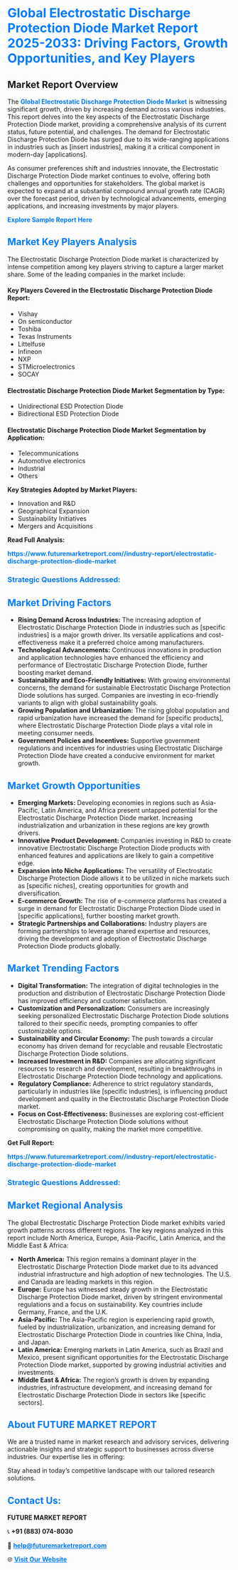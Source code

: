 <h1 style="color: #007BFF;">Global Electrostatic Discharge Protection Diode Market Report 2025-2033: Driving Factors, Growth Opportunities, and Key Players</h1>

<section id="overview">
<h2>Market Report Overview</h2>
<p>The <a href="https://www.futuremarketreport.com//industry-report/electrostatic-discharge-protection-diode-market" style="color: #007BFF; text-decoration: none;"><strong>Global Electrostatic Discharge Protection Diode Market</strong></a> is witnessing significant growth, driven by increasing demand across various industries. This report delves into the key aspects of the Electrostatic Discharge Protection Diode market, providing a comprehensive analysis of its current status, future potential, and challenges. The demand for Electrostatic Discharge Protection Diode has surged due to its wide-ranging applications in industries such as [insert industries], making it a critical component in modern-day [applications].</p>
<p>As consumer preferences shift and industries innovate, the Electrostatic Discharge Protection Diode market continues to evolve, offering both challenges and opportunities for stakeholders. The global market is expected to expand at a substantial compound annual growth rate (CAGR) over the forecast period, driven by technological advancements, emerging applications, and increasing investments by major players.</p>
</section>

<section id="overview">
<p><a href="https://www.futuremarketreport.com//request-sample/reportId=53047" style="color: #007BFF; text-decoration: none;"><strong>Explore Sample Report Here</strong></a></p>
</section>

<section id="key-players">
<h2 style="color: #007BFF;">Market Key Players Analysis</h2>
<p>The Electrostatic Discharge Protection Diode market is characterized by intense competition among key players striving to capture a larger market share. Some of the leading companies in the market include:</p>
<h4>Key Players Covered in the Electrostatic Discharge Protection Diode Report:</h4>
<ul><li>Vishay</li><li>On semiconductor</li><li>Toshiba</li><li>Texas Instruments</li><li>Littelfuse</li><li>Infineon</li><li>NXP</li><li>STMicroelectronics</li><li>SOCAY</li></ul>
<h4>Electrostatic Discharge Protection Diode Market Segmentation by Type:</h4>
<ul><li>Unidirectional ESD Protection Diode</li><li>Bidirectional ESD Protection Diode</li></ul>

<h4>Electrostatic Discharge Protection Diode Market Segmentation by Application:</h4>
<ul><li>Telecommunications</li><li>Automotive electronics</li><li>Industrial</li><li>Others</li></ul>
<p><strong>Key Strategies Adopted by Market Players:</strong></p>
<ul>
<li>Innovation and R&D</li>
<li>Geographical Expansion</li>
<li>Sustainability Initiatives</li>
<li>Mergers and Acquisitions</li>
</ul>
</section>

<section>
<p><strong>Read Full Analysis: </strong></p><a href="https://www.futuremarketreport.com//industry-report/electrostatic-discharge-protection-diode-market" style="color: #007BFF; text-decoration: none;"><strong>https://www.futuremarketreport.com//industry-report/electrostatic-discharge-protection-diode-market</strong></a>
<h3 style="color: #007BFF;">Strategic Questions Addressed:</h3>
</section>

<section id="driving-factors">
<h2 style="color: #007BFF;">Market Driving Factors</h2>
<ul>
<li><strong>Rising Demand Across Industries:</strong> The increasing adoption of Electrostatic Discharge Protection Diode in industries such as [specific industries] is a major growth driver. Its versatile applications and cost-effectiveness make it a preferred choice among manufacturers.</li>
<li><strong>Technological Advancements:</strong> Continuous innovations in production and application technologies have enhanced the efficiency and performance of Electrostatic Discharge Protection Diode, further boosting market demand.</li>
<li><strong>Sustainability and Eco-Friendly Initiatives:</strong> With growing environmental concerns, the demand for sustainable Electrostatic Discharge Protection Diode solutions has surged. Companies are investing in eco-friendly variants to align with global sustainability goals.</li>
<li><strong>Growing Population and Urbanization:</strong> The rising global population and rapid urbanization have increased the demand for [specific products], where Electrostatic Discharge Protection Diode plays a vital role in meeting consumer needs.</li>
<li><strong>Government Policies and Incentives:</strong> Supportive government regulations and incentives for industries using Electrostatic Discharge Protection Diode have created a conducive environment for market growth.</li>
</ul>
</section>

<section id="growth-opportunities">
<h2 style="color: #007BFF;">Market Growth Opportunities</h2>
<ul>
<li><strong>Emerging Markets:</strong> Developing economies in regions such as Asia-Pacific, Latin America, and Africa present untapped potential for the Electrostatic Discharge Protection Diode market. Increasing industrialization and urbanization in these regions are key growth drivers.</li>
<li><strong>Innovative Product Development:</strong> Companies investing in R&D to create innovative Electrostatic Discharge Protection Diode products with enhanced features and applications are likely to gain a competitive edge.</li>
<li><strong>Expansion into Niche Applications:</strong> The versatility of Electrostatic Discharge Protection Diode allows it to be utilized in niche markets such as [specific niches], creating opportunities for growth and diversification.</li>
<li><strong>E-commerce Growth:</strong> The rise of e-commerce platforms has created a surge in demand for Electrostatic Discharge Protection Diode used in [specific applications], further boosting market growth.</li>
<li><strong>Strategic Partnerships and Collaborations:</strong> Industry players are forming partnerships to leverage shared expertise and resources, driving the development and adoption of Electrostatic Discharge Protection Diode products globally.</li>
</ul>
</section>

<section id="trending-factors">
<h2 style="color: #007BFF;">Market Trending Factors</h2>
<ul>
<li><strong>Digital Transformation:</strong> The integration of digital technologies in the production and distribution of Electrostatic Discharge Protection Diode has improved efficiency and customer satisfaction.</li>
<li><strong>Customization and Personalization:</strong> Consumers are increasingly seeking personalized Electrostatic Discharge Protection Diode solutions tailored to their specific needs, prompting companies to offer customizable options.</li>
<li><strong>Sustainability and Circular Economy:</strong> The push towards a circular economy has driven demand for recyclable and reusable Electrostatic Discharge Protection Diode solutions.</li>
<li><strong>Increased Investment in R&D:</strong> Companies are allocating significant resources to research and development, resulting in breakthroughs in Electrostatic Discharge Protection Diode technology and applications.</li>
<li><strong>Regulatory Compliance:</strong> Adherence to strict regulatory standards, particularly in industries like [specific industries], is influencing product development and quality in the Electrostatic Discharge Protection Diode market.</li>
<li><strong>Focus on Cost-Effectiveness:</strong> Businesses are exploring cost-efficient Electrostatic Discharge Protection Diode solutions without compromising on quality, making the market more competitive.</li>
</ul>
</section>

<section>
<p><strong>Get Full Report: </strong></p><a href="https://www.futuremarketreport.com//industry-report/electrostatic-discharge-protection-diode-market" style="color: #007BFF; text-decoration: none;"><strong>https://www.futuremarketreport.com//industry-report/electrostatic-discharge-protection-diode-market</strong></a>
<h3 style="color: #007BFF;">Strategic Questions Addressed:</h3>
</section>


<section id="regional-analysis">
<h2 style="color: #007BFF;">Market Regional Analysis</h2>
<p>The global Electrostatic Discharge Protection Diode market exhibits varied growth patterns across different regions. The key regions analyzed in this report include North America, Europe, Asia-Pacific, Latin America, and the Middle East & Africa:</p>
<ul>
<li><strong>North America:</strong> This region remains a dominant player in the Electrostatic Discharge Protection Diode market due to its advanced industrial infrastructure and high adoption of new technologies. The U.S. and Canada are leading markets in this region.</li>
<li><strong>Europe:</strong> Europe has witnessed steady growth in the Electrostatic Discharge Protection Diode market, driven by stringent environmental regulations and a focus on sustainability. Key countries include Germany, France, and the U.K.</li>
<li><strong>Asia-Pacific:</strong> The Asia-Pacific region is experiencing rapid growth, fueled by industrialization, urbanization, and increasing demand for Electrostatic Discharge Protection Diode in countries like China, India, and Japan.</li>
<li><strong>Latin America:</strong> Emerging markets in Latin America, such as Brazil and Mexico, present significant opportunities for the Electrostatic Discharge Protection Diode market, supported by growing industrial activities and investments.</li>
<li><strong>Middle East & Africa:</strong> The region’s growth is driven by expanding industries, infrastructure development, and increasing demand for Electrostatic Discharge Protection Diode in sectors like [specific sectors].</li>
</ul>
</section>

<footer>
<h2 style="color: #007BFF;">About FUTURE MARKET REPORT</h2>
<p>We are a trusted name in market research and advisory services, delivering actionable insights and strategic support to businesses across diverse industries. Our expertise lies in offering:</p>

<p>Stay ahead in today’s competitive landscape with our tailored research solutions.</p>

<h2 style="color: #007BFF;">Contact Us:</h2>
<p><strong>FUTURE MARKET REPORT</strong></p>
<p>📞 <strong>+91 (883) 074-8030</strong></p>
<p>📧 <strong><a href="mailto:help@futuremarketreport.com" style="color: #007BFF;">help@futuremarketreport.com</a></strong></p>
<p>🌐 <strong><a href="https://www.futuremarketreport.com/" style="color: #007BFF;">Visit Our Website</a></strong></p>
</footer>